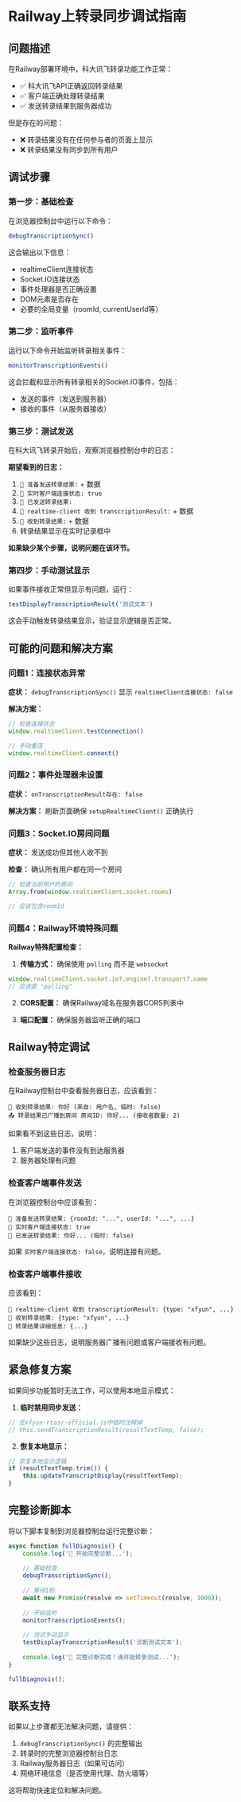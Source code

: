 # Railway上转录同步调试指南

## 问题描述

在Railway部署环境中，科大讯飞转录功能工作正常：
- ✅ 科大讯飞API正确返回转录结果
- ✅ 客户端正确处理转录结果
- ✅ 发送转录结果到服务器成功

但是存在的问题：
- ❌ 转录结果没有在任何参与者的页面上显示
- ❌ 转录结果没有同步到所有用户

## 调试步骤

### 第一步：基础检查

在浏览器控制台中运行以下命令：

```javascript
debugTranscriptionSync()
```

这会输出以下信息：
- realtimeClient连接状态
- Socket.IO连接状态  
- 事件处理器是否正确设置
- DOM元素是否存在
- 必要的全局变量（roomId, currentUserId等）

### 第二步：监听事件

运行以下命令开始监听转录相关事件：

```javascript
monitorTranscriptionEvents()
```

这会拦截和显示所有转录相关的Socket.IO事件，包括：
- 发送的事件（发送到服务器）
- 接收的事件（从服务器接收）

### 第三步：测试发送

在科大讯飞转录开始后，观察浏览器控制台中的日志：

**期望看到的日志：**
1. `📡 准备发送转录结果:` + 数据
2. `📡 实时客户端连接状态: true`
3. `📡 已发送转录结果:`
4. `🔧 realtime-client 收到 transcriptionResult:` + 数据
5. `📝 收到转录结果:` + 数据
6. 转录结果显示在实时记录框中

**如果缺少某个步骤，说明问题在该环节。**

### 第四步：手动测试显示

如果事件接收正常但显示有问题，运行：

```javascript
testDisplayTranscriptionResult('测试文本')
```

这会手动触发转录结果显示，验证显示逻辑是否正常。

## 可能的问题和解决方案

### 问题1：连接状态异常

**症状：** `debugTranscriptionSync()` 显示 `realtimeClient连接状态: false`

**解决方案：**
```javascript
// 检查连接状态
window.realtimeClient.testConnection()

// 手动重连
window.realtimeClient.connect()
```

### 问题2：事件处理器未设置

**症状：** `onTranscriptionResult存在: false`

**解决方案：** 刷新页面确保 `setupRealtimeClient()` 正确执行

### 问题3：Socket.IO房间问题

**症状：** 发送成功但其他人收不到

**检查：** 确认所有用户都在同一个房间
```javascript
// 检查当前用户的房间
Array.from(window.realtimeClient.socket.rooms)

// 应该包含roomId
```

### 问题4：Railway环境特殊问题

**Railway特殊配置检查：**

1. **传输方式：** 确保使用 `polling` 而不是 `websocket`
```javascript
window.realtimeClient.socket.io?.engine?.transport?.name
// 应该是 "polling"
```

2. **CORS配置：** 确保Railway域名在服务器CORS列表中

3. **端口配置：** 确保服务器监听正确的端口

## Railway特定调试

### 检查服务器日志

在Railway控制台中查看服务器日志，应该看到：

```
📡 收到转录结果: 你好 (来自: 用户名, 临时: false)
📤 转录结果已广播到房间 房间ID: 你好... (接收者数量: 2)
```

如果看不到这些日志，说明：
1. 客户端发送的事件没有到达服务器
2. 服务器处理有问题

### 检查客户端事件发送

在浏览器控制台中应该看到：

```
📡 准备发送转录结果: {roomId: "...", userId: "...", ...}
📡 实时客户端连接状态: true
📡 已发送转录结果: 你好... (临时: false)
```

如果 `实时客户端连接状态: false`，说明连接有问题。

### 检查客户端事件接收

应该看到：

```
🔧 realtime-client 收到 transcriptionResult: {type: "xfyun", ...}
📝 收到转录结果: {type: "xfyun", ...}
📝 转录结果详细信息: {...}
```

如果缺少这些日志，说明服务器广播有问题或客户端接收有问题。

## 紧急修复方案

如果同步功能暂时无法工作，可以使用本地显示模式：

1. **临时禁用同步发送：**
```javascript
// 在xfyun-rtasr-official.js中临时注释掉
// this.sendTranscriptionResult(resultTextTemp, false);
```

2. **恢复本地显示：**
```javascript
// 恢复本地显示逻辑
if (resultTextTemp.trim()) {
    this.updateTranscriptDisplay(resultTextTemp);
}
```

## 完整诊断脚本

将以下脚本复制到浏览器控制台运行完整诊断：

```javascript
async function fullDiagnosis() {
    console.log('🔧 开始完整诊断...');
    
    // 基础检查
    debugTranscriptionSync();
    
    // 等待1秒
    await new Promise(resolve => setTimeout(resolve, 1000));
    
    // 开始监听
    monitorTranscriptionEvents();
    
    // 测试手动显示
    testDisplayTranscriptionResult('诊断测试文本');
    
    console.log('🔧 完整诊断完成！请开始转录测试...');
}

fullDiagnosis();
```

## 联系支持

如果以上步骤都无法解决问题，请提供：

1. `debugTranscriptionSync()` 的完整输出
2. 转录时的完整浏览器控制台日志
3. Railway服务器日志（如果可访问）
4. 网络环境信息（是否使用代理、防火墙等）

这将帮助快速定位和解决问题。